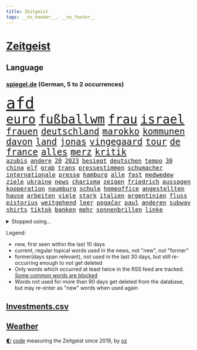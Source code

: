 ```yaml
---
title: Zeitgeist
tags: __no_header__, __no_footer__
---
```


# [Zeitgeist](https://oliz.io/zeitgeist/)

## Language

<h3><a href="https://www.spiegel.de" target="_blank">spiegel.de</a> (German, 5 to 2 occurrences)</h3>
<p style="font-family:monospace">
<span style="font-size:32pt"><a href="news_links.html#afd" class="current">afd</a></span>
<br>
<span style="font-size:25pt"><a href="news_links.html#euro" class="current">euro</a></span>
<span style="font-size:25pt"><a href="news_links.html#fußballwm" class="current">fußballwm</a></span>
<span style="font-size:25pt"><a href="news_links.html#frau" class="current">frau</a></span>
<span style="font-size:25pt"><a href="news_links.html#israel" class="current">israel</a></span>
<br>
<span style="font-size:18pt"><a href="news_links.html#frauen" class="current">frauen</a></span>
<span style="font-size:18pt"><a href="news_links.html#deutschland" class="current">deutschland</a></span>
<span style="font-size:18pt"><a href="news_links.html#marokko" class="current">marokko</a></span>
<span style="font-size:18pt"><a href="news_links.html#kommunen" class="current">kommunen</a></span>
<span style="font-size:18pt"><a href="news_links.html#davon" class="current">davon</a></span>
<span style="font-size:18pt"><a href="news_links.html#land" class="current">land</a></span>
<span style="font-size:18pt"><a href="news_links.html#jonas" class="current">jonas</a></span>
<span style="font-size:18pt"><a href="news_links.html#vingegaard" class="current">vingegaard</a></span>
<span style="font-size:18pt"><a href="news_links.html#tour" class="current">tour</a></span>
<span style="font-size:18pt"><a href="news_links.html#de" class="current">de</a></span>
<span style="font-size:18pt"><a href="news_links.html#france" class="current">france</a></span>
<span style="font-size:18pt"><a href="news_links.html#alles" class="current">alles</a></span>
<span style="font-size:18pt"><a href="news_links.html#merz" class="current">merz</a></span>
<span style="font-size:18pt"><a href="news_links.html#kritik" class="current">kritik</a></span>
<br>
<span style="font-size:12pt"><a href="news_links.html#azubis" class="current">azubis</a></span>
<span style="font-size:12pt"><a href="news_links.html#andere" class="current">andere</a></span>
<span style="font-size:12pt"><a href="news_links.html#20" class="current">20</a></span>
<span style="font-size:12pt"><a href="news_links.html#2023" class="current">2023</a></span>
<span style="font-size:12pt"><a href="news_links.html#besiegt" class="current">besiegt</a></span>
<span style="font-size:12pt"><a href="news_links.html#deutschen" class="current">deutschen</a></span>
<span style="font-size:12pt"><a href="news_links.html#tempo" class="current">tempo</a></span>
<span style="font-size:12pt"><a href="news_links.html#30" class="current">30</a></span>
<span style="font-size:12pt"><a href="news_links.html#china" class="current">china</a></span>
<span style="font-size:12pt"><a href="news_links.html#elf" class="current">elf</a></span>
<span style="font-size:12pt"><a href="news_links.html#grab" class="current">grab</a></span>
<span style="font-size:12pt"><a href="news_links.html#trans" class="current">trans</a></span>
<span style="font-size:12pt"><a href="news_links.html#pressestimmen" class="current">pressestimmen</a></span>
<span style="font-size:12pt"><a href="news_links.html#schumacher" class="current">schumacher</a></span>
<span style="font-size:12pt"><a href="news_links.html#internationale" class="current">internationale</a></span>
<span style="font-size:12pt"><a href="news_links.html#presse" class="current">presse</a></span>
<span style="font-size:12pt"><a href="news_links.html#hamburg" class="current">hamburg</a></span>
<span style="font-size:12pt"><a href="news_links.html#alle" class="current">alle</a></span>
<span style="font-size:12pt"><a href="news_links.html#fast" class="current">fast</a></span>
<span style="font-size:12pt"><a href="news_links.html#medwedew" class="current">medwedew</a></span>
<span style="font-size:12pt"><a href="news_links.html#ziele" class="current">ziele</a></span>
<span style="font-size:12pt"><a href="news_links.html#ukraine" class="current">ukraine</a></span>
<span style="font-size:12pt"><a href="news_links.html#news" class="current">news</a></span>
<span style="font-size:12pt"><a href="news_links.html#charisma" class="new">charisma</a></span>
<span style="font-size:12pt"><a href="news_links.html#zeigen" class="current">zeigen</a></span>
<span style="font-size:12pt"><a href="news_links.html#friedrich" class="current">friedrich</a></span>
<span style="font-size:12pt"><a href="news_links.html#aussagen" class="current">aussagen</a></span>
<span style="font-size:12pt"><a href="news_links.html#kooperation" class="current">kooperation</a></span>
<span style="font-size:12pt"><a href="news_links.html#naumburg" class="new">naumburg</a></span>
<span style="font-size:12pt"><a href="news_links.html#schule" class="current">schule</a></span>
<span style="font-size:12pt"><a href="news_links.html#homeoffice" class="current">homeoffice</a></span>
<span style="font-size:12pt"><a href="news_links.html#angestellten" class="current">angestellten</a></span>
<span style="font-size:12pt"><a href="news_links.html#hause" class="current">hause</a></span>
<span style="font-size:12pt"><a href="news_links.html#arbeiten" class="current">arbeiten</a></span>
<span style="font-size:12pt"><a href="news_links.html#viele" class="current">viele</a></span>
<span style="font-size:12pt"><a href="news_links.html#stark" class="current">stark</a></span>
<span style="font-size:12pt"><a href="news_links.html#italien" class="current">italien</a></span>
<span style="font-size:12pt"><a href="news_links.html#argentinien" class="current">argentinien</a></span>
<span style="font-size:12pt"><a href="news_links.html#fluss" class="current">fluss</a></span>
<span style="font-size:12pt"><a href="news_links.html#pistorius" class="current">pistorius</a></span>
<span style="font-size:12pt"><a href="news_links.html#weitgehend" class="current">weitgehend</a></span>
<span style="font-size:12pt"><a href="news_links.html#leer" class="current">leer</a></span>
<span style="font-size:12pt"><a href="news_links.html#pogačar" class="current">pogačar</a></span>
<span style="font-size:12pt"><a href="news_links.html#paul" class="current">paul</a></span>
<span style="font-size:12pt"><a href="news_links.html#anderen" class="current">anderen</a></span>
<span style="font-size:12pt"><a href="news_links.html#subway" class="current">subway</a></span>
<span style="font-size:12pt"><a href="news_links.html#shirts" class="current">shirts</a></span>
<span style="font-size:12pt"><a href="news_links.html#tiktok" class="current">tiktok</a></span>
<span style="font-size:12pt"><a href="news_links.html#banken" class="current">banken</a></span>
<span style="font-size:12pt"><a href="news_links.html#mehr" class="current">mehr</a></span>
<span style="font-size:12pt"><a href="news_links.html#sonnenbrillen" class="new">sonnenbrillen</a></span>
<span style="font-size:12pt"><a href="news_links.html#linke" class="current">linke</a></span>
</p>
<details>
<summary>Stopped using...</summary>
<p class="former" style="font-size:12pt">
vfl(1006) champions(1005) enorm(1005) londoner(1005) pakistan(1005) boot(1004) digitalisierung(1004) erfahrungen(1004) legendären(1004) monatelang(1004) schlimm(1004) toni(1004) zahlreichen(1004) chelsea(1003) entdeckung(1003) entfernt(1003) ausgebrochen(1002) lufthansa(1002) sprache(1002) ddr(1001) dokumente(1001) flick(1001) hansi(1001) mainz(1001) fischer(1000) führende(1000) gebaut(1000) konzept(1000) sv(1000) verhandelt(1000) österreichischen(1000) infektionen(999) teheran(999) verklagt(999) angeklagter(998) debüt(998) leipziger(998) mannschaft(998) st(998) verena(998) you(998) radikal(997) spuren(997) tränen(997) tötung(997) vergeben(997) versprach(997) 31(996) aktuell(996) atmosphäre(996) berichterstattung(996) netzwerk(996) ändert(996) überzeugt(996) amerika(995) anthony(995) klagt(995) verwirrung(995) wirtschaftsministerium(995) 37(994) herzogin(994) kultur(994) restaurant(994) roman(994) schiff(994) schwierig(994) sperrt(994) theater(994) trauer(994) 04(993) gehe(993) großbritanniens(993) jobs(993) siegen(993) coach(992) fielen(992) holen(992) nahmen(992) prominente(992) schüssen(992) zahlung(992) george(991) reden(991) torhüter(991) übernahme(991) ii(990) taiwan(990) veranstalter(990) anbieten(989) gegenteil(989) töten(989) bundestrainer(988) nutzte(988) schnitt(988) ökonom(988) betont(987) stück(987) beiträge(986) oppositionelle(986) auskunft(985) ordnung(985) nachgewiesen(984) auswirkungen(983) lkw(983) wachstum(983) besuchen(982) haaland(982) vorgaben(982) königin(981) nah(981) konkrete(980) lücke(980) aufarbeitung(978) einschätzung(978) geprägt(978) laufenden(977) amerikas(976) einnahmen(976) 28(975) freiwillig(974) retter(973) sitzung(973) spitzenreiter(973) klasse(972) ämter(972) mitarbeiterin(964) geblieben(959) sarah(956) herausforderungen(954) musik(952) ausgaben(948) gelangen(929) dankt(914) lieferketten(905) berichtete(903) räumte(896) milliardär(892) expräsidenten(871) josef(855) gebeten(824) blut(820) willkommen(802) japanischen(790) gestanden(776) fachkräftemangel(752) traditionelle(740) seither(739) norwegische(731) bundesanwaltschaft(729) kalte(726) 72(725) cup(718) bedankt(713) technischen(709) beliebte(704) vegas(704) unterdrückung(696) kameras(695) 700(693) schwarz(689) parlaments(685) anhängern(681) übertragen(677) drauf(676) moderner(676) liebsten(673) dax(672) börsen(670) papiere(670) verletzten(670) gehälter(666) schlafen(666) diebe(665) mike(665) zorn(664) irritiert(657) integration(653) royals(651) basketballstar(640) floyd(640) fdppolitiker(635) empfehlen(629) zentralen(627) strackzimmermann(626) parlamentarier(624) wichtiges(624) hendrik(621) kälte(621) benutzt(618) ungewöhnliche(614) verläuft(614) airlines(597) fußballs(597) trip(596) michel(591) otto(587) lehrerinnen(578) waffenruhe(578) invasion(575) verteuert(571) management(570) brennt(566) überlebten(564) ersatz(557) symbol(557) hinzu(550) flugzeugen(549) soldat(544) untergang(543) zusammenhalt(541) gerichte(539) desto(536) großbrand(533) unternehmens(531) verweist(526) handwerk(525) ergeben(523) wahlrechtsreform(520) luftfahrt(516) fähigkeiten(510) schlacht(505) gekämpft(503) air(496) zugesagt(491) sanktioniert(487) nebenbei(481) verliehen(477) eingetroffen(474) herzen(471) königsklasse(463) links(462) beben(460) modernen(459) ergab(457) wall(456) nationalelf(455) angestellte(453) crew(453) indem(451) neuerdings(451) zuflucht(451) zusätzlich(443) hammer(436) bodo(435) klopp(434) aufeinander(428) fragwürdige(426) halt(426) ärztinnen(426) golden(425) wütende(424) 14jährigen(416) sylt(408) exuspräsident(407) chinesischer(404) libanon(402) französischer(401) mitarbeitende(401) tiefer(398) ramelow(396) save(394) erdoğans(393) übung(393) 54(390) missbrauchsvorwürfe(386) 86(381) gelöscht(380) erntet(379) baum(378) profi(378) finde(376) feuert(375) olympiasiegerin(375) rudert(374) krebserkrankung(373) image(372) partnerin(370) jemals(368) klarheit(368) diente(366) kampagne(365) verteilen(365) uneins(364) batterien(362) giffey(362) formen(358) streikt(351) musikerin(349) rechtliche(348) etlichen(347) neueste(344) aufbau(336) gerufen(335) nation(335) zivile(335) gefüllt(333) hoffnungsträger(333) aufmerksam(332) traten(331) importiert(330) zahlte(328) erlässt(327) extremisten(327) flüssen(327) professor(323) sperren(323) tarife(322) spionage(309) atlantik(308) gewässer(308) angler(305) chefredakteurin(301) ereignet(300) machtmissbrauch(299) feierten(297) senders(296) vegane(293) verbleib(291) stützt(289) 1400(288) psychologin(287) eingeschaltet(286) bestimmen(285) raumfahrt(285) winzer(285) aufruhr(283) winzigen(282) halbzeit(281) verwandelt(281) phoenix(280) frühling(274) bruch(273) treibhausgase(273) staatsanwalt(272) handball(271) pentagon(270) elektronische(269) edward(267) kulissen(267) auszeichnung(265) gefährlichsten(265) kommando(265) machtlos(264) natogeneralsekretär(263) menschenrechtsaktivisten(262) wahlsieg(262) heizt(261) prien(261) ratten(261) traditionell(260) meldungen(259) fraktionschef(258) rust(258) alice(257) energiepreisbremse(257) laster(257) abbruch(252) harrt(249) leere(248) 39(247) schwierigsten(247) orden(246) sexualstraftaten(246) heinrich(243) rudi(242) westküste(242) befragung(241) dubai(241) hunderten(240) zuschauen(240) suisse(239) weltrangliste(239) widmen(236) ahnen(235) digital(235) schmecken(234) chinareise(233) psychologe(233) singt(233) antibiotika(232) bedienen(232) liberale(230) südafrikas(230) privatjets(227) artenschutz(226) zerschlagen(226) entwendet(225) verdoppeln(224) figuren(223) infantino(223) lauter(223) statistische(223) überlebende(223) chefposten(220) damaligen(220) skepsis(220) anscheinend(218) airbus(217) dfbelf(216) mediathek(216) siegfried(216) verbannt(215) kritikern(214) gianni(213) abschiebungen(211) wundern(211) eingerichtet(208) apotheken(207) läden(207) mächtige(207) totschlags(207) vulkan(207) asylbewerber(206) kanäle(206) emails(205) zunehmende(205) heiraten(204) banker(202) kieler(202) gefallene(200) genügend(200) pakistans(200) überschritten(200) geschosse(199) eingestehen(198) missbrauchte(198) aufgelöst(192) lockt(192) al(190) völler(190) gelder(189) community(188) erfährt(187) platzen(187) kongo(185) pokal(185) ersatzfreiheitsstrafen(183) googles(182) naher(182) veränderte(182) zufriedener(180) amtsantritt(178) militärübung(178) missbrauchsvorwürfen(178) stanley(178) versinken(177) untersagen(176) interessante(175) kommender(175) brannten(174) ölkonzern(174) zigarette(173) 250000(172) ludwig(172) verleumdung(172) vermögen(171) mandat(170) springen(170) bildzeitung(169) überfüllten(169) bundespolitik(168) nervt(168) 230(167) vornamen(167) landwirte(166) umfasst(166) eingegangen(165) krebsmedikamente(165) gerungen(164) initiative(164) unterhose(164) getragen(163) anhörung(162) floh(162) regierte(161) unterirdische(161) anderson(160) siege(160) streamer(160) wesentlich(159) pferde(158) rettungsdienst(158) tante(158) attackierte(157) bauministerin(157) geywitz(157) nordamerika(156) fahrlässiger(155) losgegangen(155) neunzigerjahren(155) queensland(155) energiepreispauschale(154) wissler(153) hunderter(152) junges(152) lauf(152) manöver(152) raketenangriff(152) abwanderung(151) verschleppt(150) anzeigen(149) ausbilden(149) aktive(148) neunjährigen(148) täuschung(148) linkenchefin(147) nagelsmann(147) saarbrücken(147) spiegelspitzengespräch(147) baumann(146) dom(146) tschechische(146) uefa(146) vorzubereiten(146) bundesverteidigungsminister(145) dhl(145) heiratsantrag(145) ländlichen(145) zerrissen(145) landtagswahl(144) panik(144) verschwundenen(144) auslandsreise(143) domenico(143) sondervermögen(143) staatsfonds(143) tedesco(143) berlinbrandenburg(142) nicola(142) klappe(141) niederösterreich(141) offizier(141) riskante(141) stange(141) waffengesetze(141) karin(140) terrorverdachts(139) wessen(139) augenhöhe(138) bemühen(138) dfbpokal(138) geflossen(138) südtirol(138) lampedusa(137) rücksicht(137) dorfes(136) siedler(136) vermittler(136) zugelegt(135) fußstapfen(134) laufzeit(134) schiffsunglück(134) spdspitzenkandidatin(133) teilerfolg(133) uhren(133) währte(133) dicht(132) pausen(132) wütenden(132) nordstreampipelines(131) aktualisiert(130) bergung(130) suns(130) rechtspopulisten(129) regulieren(129) weltmeisterin(128) universal(126) billionen(125) drittes(125) effizient(125) erwecken(125) gebäuden(125) zwölften(125) topdiplomat(124) samsung(123) teufel(123) tui(123) zyklon(123) artillerie(122) captain(121) feinstaub(121) russisch(121) rio(120) zweieinhalb(120) mediengruppe(119) rekonstruieren(119) afrikanische(118) mehrfacher(118) rheinische(118) slowenien(118) stürme(118) björn(117) gemeindebund(117) wirtschaftsleistung(117) tragischen(116) konflikten(115) pflegeversicherung(115) klimaaktivist(114) bildschirm(113) dominator(113) stahlen(113) wasserknappheit(113) xinjiang(113) zwist(113) josé(112) mourinho(112) verstärken(112) fristen(111) mythen(111) südwesten(111) gen(110) germany(110) kommunistische(110) verwüstet(110) entzündet(109) luke(109) naiv(109) erwarteten(108) verbrennungsmotors(108) erfand(107) zerlegt(107) bemängelt(106) connecticut(106) nordstreampipeline(106) wörter(106) hellt(105) mannheim(105) pis(105) segeljacht(105) zufriedenheit(105) scorsese(104) detailliert(102) genaue(102) goretzka(102) aschaffenburg(101) gerangel(101) li(101) maja(101) qiang(101) solarstrom(101) bundesligist(100) kollabiert(100) schleuser(100) einspruch(99) großzügige(99) jobcenter(99) kommandeur(99) dürren(98) angeprangert(97) tarifangebot(97) vermögenswerte(97) veränderungen(97) anrufer(96) pool(96) revolver(96) unverhältnismäßig(96) 1961(95) ac(95) erling(95) erwies(95) kopfüber(95) kurse(95) sofortiger(95) kampfjet(94) krankenversicherung(94) machtwort(94) umfragehoch(94) bestandsaufnahme(93) gewaltiger(93) gründung(93) dieselskandal(92) greenwashing(92) konsole(92) ministerpräsidentenkonferenz(92) mögliches(92) schadstoffe(92) sportlichen(92) unrealistisch(92) zeitreise(92) ecuador(91) reuß(91) rotterdam(91) äußeren(91) bezichtigt(90) linksfraktion(90) privates(90) verkleinert(90) 49jährige(89) angehalten(89) begründet(89) brown(89) gesundheitsschädlicher(89) hervorgeht(89) klassenfahrt(89) raubtier(89) stabilisieren(89) stabilität(89) tornados(89) verschiedener(89) brillant(88) gmbh(87) mr(87) vergessenheit(87) lichtverschmutzung(86) vergrault(86) vermarktet(86) artefakte(85) emqualifikation(85) interne(85) referendum(85) solar(85) verdienstorden(85) alibaba(84) beschuldigte(84) evan(84) festgeklebt(84) gershkovich(84) involviert(84) itfirma(84) klimaschutzgesetzes(84) kommissare(84) methamphetamin(84) ntc(84) pomp(84) regierungsbefragung(84) bahnvorstand(83) bett(83) cringe(83) decks(83) gemälde(83) großhandelspreise(83) kentucky(83) liberaler(83) pornostar(83) statements(83) 33jähriger(82) basketballer(82) computertechnik(82) erlösung(82) files(82) gesundheitlichen(82) gleichberechtigte(82) klassischer(82) kompromisse(82) versetzen(82) verstößt(82) dauerfeuer(81) inflationär(81) stolpern(81) unterbricht(81) handschellen(80) imperialer(80) ingenieure(80) klimakiller(80) monarch(80) rechtsstaat(80) tschentscher(80) artenvielfalt(79) bundesverfassungsgerichts(79) extremistische(79) guinea(79) klimaschutzgesetz(79) konservativ(79) kopfzerbrechen(79) krankschreibung(79) schillernden(79) schulze(79) sponsor(79) synthetische(79) whistleblower(79) amtsinhaber(78) funkstille(78) hochrangiger(78) kühe(78) neffe(78) siebeneinhalb(78) trainerfrage(78) trümmerfeld(78) wettbewerbshüter(78) 2010(77) droge(77) luftalarm(77) rundumschlag(77) schmelzen(77) wirbelsturm(77) anblick(76) anonymer(76) autozulieferer(76) betrugsmasche(76) chatnachrichten(76) gefährte(76) gregg(76) görlitz(76) mainzer(76) qualitätsprobleme(76) schwimmstar(76) spätere(76) eskalierenden(75) fassaden(75) fifapräsident(75) geflüchteter(75) hinterließ(75) mittelschicht(75) polizeiuniform(75) radprofi(75) angewendet(74) heftiges(74) kichererbsen(74) legale(74) verlängerte(74) womit(74) zehnjährigen(74) anwerben(73) chips(73) equipment(73) exministerpräsident(73) humane(73) lehmann(73) lukaku(73) romelu(73) aufrufen(72) eiszeit(72) olg(72) tesa(72) zusammengeschlossen(72) be(71) forscherin(71) gerichtstermin(71) gesäß(71) hassverbrechen(71) linksextremistin(71) 26jährigen(70) brutto(70) gedenkt(70) keinerlei(70) kichatbots(70) mechanismus(70) unterschiedlichen(70) zielgruppe(70) hockenheim(69) klimaschäden(69) kulturkampfs(69) seil(69) weggefährten(69) bundesstaaten(68) cosco(68) dm(68) gefängnissen(68) gigantischen(68) kutsche(68) meistverkaufte(68) missachtet(68) abgerutscht(67) andernorts(67) gebrauchen(67) krankschreibungen(67) schwager(67) taktiken(67) unveröffentlichte(67) zerstritten(67) aufforderung(66) cyberattacken(66) derisking(66) hergang(66) orientierung(66) ausgezogen(65) eupläne(65) kid(65) landgerichts(65) unterkünften(65) wahlkampfmanöver(65) kampfflugzeugen(64) verhört(64) angezählt(63) spürt(63) versehentlich(63) weltkriegsbombe(63) anhören(62) familiengeschichte(62) studienkredite(62) versteckt(62) ambitionierten(61) bundestagsvizepräsidentin(61) fahrgastverband(61) köchin(61) kürte(61) montevideo(61) persönlichkeiten(61) fischerboot(60) industrienationen(60) regierender(60) schlösser(60) sofortprogramm(60) unsichtbar(60) ausgeflogen(59) bundesbehörden(59) zunehmen(59) notbetrieb(58) parteitag(58) schlüsselrolle(58) tenor(58) verarbeitet(58) ardern(57) diplomatenpass(57) fabian(57) hauptsächlich(57) jacinda(57) deutschchinesischen(56) kolonialismus(56) kranker(56) leitende(56) medikamenten(56) millionenhilfe(56) solarenergie(56) spöttisch(56) verhaltenstherapeutin(56) kuba(55) look(55) spdmann(55) abwärtstrend(54) continental(54) halbleiter(54) heizungsstreit(54) könige(54) rechtskräftig(54) unterzeichnen(54) work(54) meeresgrund(53) nächtliche(53) übermäßige(53) 33jährigen(52) bemerkung(52) besagt(52) cyril(52) exhumiert(52) kredite(52) nkunku(52) privathaushalten(52) ramaphosa(52) schlange(52) vorbeugen(52) eingesammelt(51) mindrup(51) neigt(51) vierter(51) fdppolitikerin(50) hackerfirma(50) kroatische(50) makeiev(50) schimpfen(50) schulleitungen(50) denkmäler(49) favorisierten(49) schulter(49) whale(49) bedient(48) life(48) motorräder(48) schikane(48) branchenverband(47) protestierten(47) schockiert(47) sommerurlaub(47) vorsieht(47) überwachen(47) außenseiter(46) jürgens(46) kroos(46) telefónica(46) unternehmensberater(46) drang(45) einschreiten(45) house(45) luca(45) bewerbungsverfahren(44) bewusste(44) birkner(44) einladen(44) erforschung(44) schätzen(44) krokodile(43) massenschlägerei(43) nordatlantik(43) outback(43) sehnsuchtsorte(43) terroristischen(43) übertragungsrechte(43) 1953(42) besprüht(42) boomergeneration(42) fertig(42) god(42) kalender(42) landesverbände(42) sparte(42) vernichtend(42) aufstellen(41) ausrichten(41) durst(41) euaußengrenzen(41) mordfälle(41) vatertag(41) wettert(41) führender(40) groningen(40) innige(40) mohammed(40) thoms(40) zusammenfassung(40) ankläger(39) autobahngesellschaft(39) befürchtete(39) erderhitzung(39) fliegende(39) lennard(39) netzpromis(39) verspätete(39) 1948(38) diplomatischen(38) hütten(38) nachbessern(38) staatskonzern(38) vergleicht(38) anfangsverdacht(37) belgiens(37) brienz(37) bud(37) länderspiel(37) mitgliederversammlung(37) qual(37) spitzenkandidatin(37) süddeutschland(37) transgenderinfluencerin(37) usbotschafter(37) zurücktreten(37) erneuerbarer(36) erobert(36) scholzuntersuchungsausschuss(36) seen(36) wappnet(36) weltstars(36) wnba(36) ärzten(36) besseres(35) bonner(35) flirt(35) helden(35) interessenten(35) schulleiter(35) versagt(35) absprung(34) rushdie(34) salman(34) wg(34) agieren(33) bereitschaft(33) erkundet(33) kopfgeld(33) lka(33) luhansk(33) mobilität(33) prosiebensat1(33) schlager(33) sicherheitsrisiko(33) tsv(33) abfahrt(32) amtierenden(32) joy(32) kaiserreich(32) kaufpreise(32) reichsten(32) baumaterial(31) donezk(31) hausbau(31) jochen(31) josephine(31) kulturgüter(31) ott(31) rechtsanspruch(31) schulischen(31) usoffizier(31) abgenommen(30) fragenkatalog(30) grafik(30) keilt(30) massenpanik(30) nächte(30) babyboomer(29) einbestellt(29) elektronik(29) kronprinz(29) schwieg(29) verantwortlicher(29) verurteilen(29) ergriffen(28) expremiers(28) fpöchef(28) gültig(28) konturen(28) ungeschehen(28) zurückhalten(28) übergewichtig(28) amis(27) ausgeht(27) begräbnis(27) chipherstellers(27) einlass(27) júnior(27) plädoyers(27) uganda(27) vinícius(27) überwiegend(27) basketballteams(26) defender(26) erkrankten(26) finaleinzug(26) handele(26) markenname(26) schlagersängerin(26) topetagen(26) fasziniert(25) feuers(25) flammenwerfer(25) helm(25) marktführer(25) oligarch(25) wildes(25) zivilen(25) aachener(24) ehrgeiz(24) mexikanische(24) profitierten(24) bundestagsdebatte(23) cop28(23) f16(23) massensterben(23) ritt(23) unbegrenzte(23) unterschied(23) annektieren(22) aufgeräumt(22) bdipräsident(22) bella(22) beschlagnahmen(22) gekracht(22) geschlechtergerechte(22) hasskommentare(22) russwurm(22) spezialisiert(22) across(21) anerkennen(21) definiert(21) defizite(21) desaströse(21) grande(21) juliane(21) klopfen(21) nordhalbkugel(21) raketenabwehr(21) seawatch(21) spiderverse(21) weine(21) batterie(20) direktes(20) feuerwehren(20) garage(20) gündogan(20) hooligans(20) ilkay(20) klaut(20) schlinge(20) verteidigungsbündnis(20) 30jährigen(19) aufrüsten(19) autofreie(19) beseitigen(19) dauermeister(19) janlennard(19) koalitionäre(19) monaco(19) renommierten(19) stillgelegt(19) struff(19) dschungel(18) tierischer(18) zügen(18) 1923(17) wiederbelebt(17) überlastete(17) alfallah(16) amtssitz(16) brandursache(16) ehrenamtlich(16) hallhuber(16) noor(16) pacino(16) rücke(16) schutzsuchende(16) überarbeitet(16) nördlichen(15) pankow(15) ungleichheit(15) aufräumarbeiten(14) betreut(14) euasylreform(14) kayla(14) militärflugzeuge(14) pfiffen(14) shyx(14) spiegelklimabericht(14) spotify(14) vorbestraft(14) youtuberin(14) aufbewahren(13) basis(13) brandbekämpfung(13) kameraautos(13) topteam(13) unübersehbar(13) view(13) überregionale(13) badenschier(12) demmer(12) exbayerntrainer(12) gewaltbereitschaft(12) guerreiro(12) rausgeworfen(12) schuf(12) sympathie(12) vorbilder(12) aftershowpartys(11) frauenfußball(11) intendantin(11) kachowkadamms(11) kettensäge(11) kostenloses(11) novelle(11) pat(11) wartete(11)
</p>
</details>
<p>Legend:
<ul>
<li><span class="new">new</span>, first seen within the last 10 days</li>
<li><span class="current">current</span>, regular topical words used in the news, not "new", not "former"</li>
<li><span class="former">former(days span relevant)</span>, not used in the last 30 days, but still re-occurring enough to not get deleted</li>
<li>Only words which occurred at least twice in the RSS feed are tracked. <a href="language/filters.py">Some common words are blocked</a></li>
<li>Words not used for more than 90 days get deleted from the database, but may re-enter as "new" words when used again</li>
</ul>
</p>

## [Investments](investments.html)[.csv](investments.csv)

## [Weather](weather.html)

<footer>
<a href="javascript:toggleTheme()" class="nav">🌓</a>
<a href="https://github.com/ooz/zeitgeist">code</a> measuring the Zeitgeist since 2019, by <a href="https://oliz.io">oz</a>
</footer>
